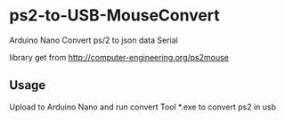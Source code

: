 # ps2-to-USB-MouseConvert
Arduino Nano Convert ps/2 to json data Serial

library get from http://computer-engineering.org/ps2mouse
## Usage
Upload to Arduino Nano and run convert Tool *.exe to convert ps2 in usb
